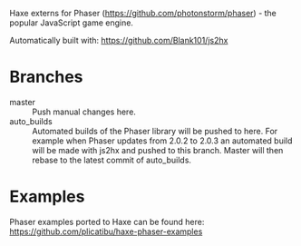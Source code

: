 Haxe externs for Phaser (https://github.com/photonstorm/phaser) - the popular JavaScript game engine.

Automatically built with: https://github.com/Blank101/js2hx

Branches
========

<dl>
	<dt>master</dt>
	<dd>Push manual changes here.</dd>
	<dt>auto_builds</dt>
	<dd>Automated builds of the Phaser library will be pushed to here. For example when Phaser updates from 2.0.2 to 2.0.3 an automated build will be made with js2hx and pushed to this branch. Master will then rebase to the latest commit of auto_builds.</dd>
</dl>

Examples
========

Phaser examples ported to Haxe can be found here: https://github.com/plicatibu/haxe-phaser-examples